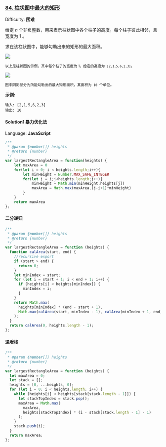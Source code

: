 ### [84\. 柱状图中最大的矩形](https://leetcode-cn.com/problems/largest-rectangle-in-histogram/)

Difficulty: **困难**

给定 _n_ 个非负整数，用来表示柱状图中各个柱子的高度。每个柱子彼此相邻，且宽度为 1 。

求在该柱状图中，能够勾勒出来的矩形的最大面积。

![](https://assets.leetcode-cn.com/aliyun-lc-upload/uploads/2018/10/12/histogram.png)

<small style="display: inline;">以上是柱状图的示例，其中每个柱子的宽度为 1，给定的高度为  `[2,1,5,6,2,3]`。</small>

![](https://assets.leetcode-cn.com/aliyun-lc-upload/uploads/2018/10/12/histogram_area.png)

<small style="display: inline;">图中阴影部分为所能勾勒出的最大矩形面积，其面积为  `10`  个单位。</small>

**示例:**

```
输入: [2,1,5,6,2,3]
输出: 10
```

#### Solution1 暴力优化法

Language: **JavaScript**

```javascript
​/**
 * @param {number[]} heights
 * @return {number}
 */
var largestRectangleArea = function(heights) {
    let maxArea = 0
    for(let i = 0; i < heights.length;i++){
        let minHeight = Number.MAX_SAFE_INTEGER
        for(let j = i;j<heights.length;j++){
            minHeight = Math.min(minHeight,heights[j])
            maxArea = Math.max(maxArea,(j-i+1)*minHeight)
        }
    }
    return maxArea
};
```

#### 二分递归

```js
/**
 * @param {number[]} heights
 * @return {number}
 */
var largestRectangleArea = function (heights) {
  function calArea(start, end) {
    //recursive export
    if (start > end) {
      return 0;
    }
    let minIndex = start;
    for (let i = start + 1; i < end + 1; i++) {
      if (heights[i] < heights[minIndex]) {
        minIndex = i;
      }
    }
    return Math.max(
      heights[minIndex] * (end - start + 1),
      Math.max(calArea(start, minIndex - 1), calArea(minIndex + 1, end))
    );
  }
  return calArea(0, heights.length - 1);
};
```

#### 递增栈

```js
/**
 * @param {number[]} heights
 * @return {number}
 */
var largestRectangleArea = function (heights) {
  let maxArea = 0;
  let stack = [];
  heights = [0, ...heights, 0];
  for (let i = 0; i < heights.length; i++) {
    while (heights[i] < heights[stack[stack.length - 1]]) {
      let stackTopIndex = stack.pop();
      maxArea = Math.max(
        maxArea,
        heights[stackTopIndex] * (i - stack[stack.length - 1] - 1)
      );
    }
    stack.push(i);
  }
  return maxArea;
};
```
